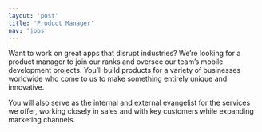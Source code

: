 ```yaml
---
layout: 'post'
title: 'Product Manager'
nav: 'jobs'
---
```

Want to work on great apps that disrupt industries? We’re looking for a product manager to join our ranks and oversee our team’s mobile development projects. You’ll build products for a variety of businesses worldwide who come to us to make something entirely unique and innovative.

You will also serve as the internal and external evangelist for the services we offer, working closely in sales and with key customers while expanding marketing channels.